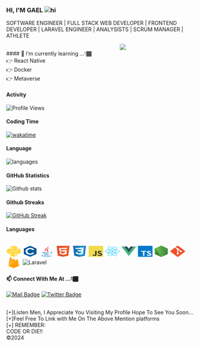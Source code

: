 ### HI,  I'M GAEL <img src="https://user-images.githubusercontent.com/1303154/88677602-1635ba80-d120-11ea-84d8-d263ba5fc3c0.gif" width="28px" alt="hi">
SOFTWARE ENGINEER | FULL STACK WEB DEVELOPER | FRONTEND DEVELOPER | LARAVEL ENGINEER | ANALYSISTS | SCRUM MANAGER | ATHLETE 


<img align='right' src='https://user-images.githubusercontent.com/5713670/87202985-820dcb80-c2b6-11ea-9f56-7ec461c497c3.gif' width='200"'>
<br>
#### 🌱 I’m currently learning ...👇🏾</br>
👉️ React Native</br>
👉️ Docker </br>
👉️ Metaverse </br>

#### Activity
<!--START_SECTION:waka-->

![Profile Views](http://img.shields.io/badge/Profile%20Views-32-red)
#### Coding Time
<!--START_SECTION:waka-->

[![wakatime](https://wakatime.com/badge/user/018ccb2a-aeae-410d-b0f0-700393feec74.svg)](https://wakatime.com/@018ccb2a-aeae-410d-b0f0-700393feec74)

#### Language
![languages](https://github-readme-stats.vercel.app/api/top-langs/?username=MeliArchilleGael&layout=compact&theme=chartreuse-dark)


<!--END_SECTION:waka-->
#### GitHub Statistics
![Github stats](https://github-readme-stats.vercel.app/api?username=MeliArchilleGael&show_icons=true&count_private=true&theme=chartreuse-dark)

#### Github Streaks

[![GitHub Streak](https://github-readme-streak-stats.herokuapp.com/?user=MeliArchilleGael&theme=chartreuse-dark)](https://git.io/streak-stats)
<!---
[![GitHub Streak](https://github-readme-streak-stats.herokuapp.com/?user=ROOT-017)](https://git.io/streak-stats)
### Profile Visits 
![visitors](https://visitor-badge.glitch.me/badge?page_id=MeliArchilleGael)</br>--->

 #### Languages 

<div style="
  div{padding:20px;
    margin:20px;
  border-style:red:
    backgrown color:maroon">
<div style="display: inline_block"><br>
  <img align="center" alt="Uly-Js" height="30" width="40" src="https://raw.githubusercontent.com/devicons/devicon/master/icons/python/python-plain.svg">
  <img align="center" alt="Uly-Ts" height="30" width="40" src="https://raw.githubusercontent.com/devicons/devicon/master/icons/c/c-plain.svg">
  <img align="center" alt="Uly-Java" height="30" width="40" src="https://raw.githubusercontent.com/devicons/devicon/master/icons/java/java-original.svg">
  <img align="center" alt="Uly-HTML" height="30" width="40" src="https://raw.githubusercontent.com/devicons/devicon/master/icons/html5/html5-original.svg">
  <img align="center" alt="Uly-CSS" height="30" width="40" src="https://raw.githubusercontent.com/devicons/devicon/master/icons/css3/css3-original.svg">
  <img align="center" alt="Uly-Javascript" height="30" width="40" src="https://raw.githubusercontent.com/devicons/devicon/master/icons/javascript/javascript-original.svg">
   <img align="center" alt="Uly-Javascript" height="30" width="40" src="https://raw.githubusercontent.com/devicons/devicon/master/icons/react/react-original.svg">
   <img align="center" alt="Uly-VueJS" height="30" width="40" src="https://raw.githubusercontent.com/devicons/devicon/master/icons/vuejs/vuejs-original.svg">
   <img align="center" alt="Uly-typescript" height="30" width="40" src="https://raw.githubusercontent.com/devicons/devicon/master/icons/typescript/typescript-original.svg">
 
  <img align="center" alt="Uly-nodejs" height="30" width="40" src="https://raw.githubusercontent.com/devicons/devicon/master/icons/nodejs/nodejs-original.svg">
  <img align="center" alt="Uly-git" height="30" width="40" src="https://raw.githubusercontent.com/devicons/devicon/master/icons/git/git-original.svg">
  <img align="center" alt="Uly-firebase" height="30" width="40" src="https://raw.githubusercontent.com/devicons/devicon/master/icons/firebase/firebase-plain.svg">
  <img align="center" alt="Laravel" height="30" width="40" src="https://upload.wikimedia.org/wikipedia/commons/9/9a/Laravel.svg">

</div>
</div>
 
<!--- Nothing important--->
#### 📫 Connect With Me At ...👇🏾


[![Mail Badge](https://img.shields.io/badge/-MELI_ARCHILLE_GAEL-c0392b?style=flat&labelColor=c0392b&logo=gmail&logoColor=white)](mailto:meliarchille@gmail.com)
[![Twitter Badge](https://img.shields.io/badge/-@ArchilleGael-1ca0f1?style=flat&labelColor=1ca0f1&logo=twitter&logoColor=white&link=https://twitter.com/ArchilleGael)](https://twitter.com/ArchilleGael/) 
<!---
[![facebook Badge](https://img.shields.io/badge/-@Jeezyway_Terence-405DE6?style=flat&labelColor=5851DB&logo=facebook&logoColor=white)](https://www.facebook.com/profile.php?id=100009315999653)
[![Youtube Badge](https://img.shields.io/badge/-@ROOT_TECH-cc3300?style=flat&labelColor=cc3300&logo=youtube&logoColor=white)](https://www.youtube.com/channel/UCGv3no5_J8aZLNi-SRxNVNg/)

My code is public not protected except the copyright statement-->
<!--#### Overall Github Statistics
<p>
    <img width="600"  
         src="https://metrics.lecoq.io/ROOT-017?id=ROOT-017" 
         alt="ROOT-017's Github Metrics"
    />
</p>--->
<!--each day i run out of inspiration --->
<!---
#### What About This Master Piece:
[<img src="https://now-playing-codestackr.vercel.app/api/spotify-playing" alt="pro-prodipto's Spotify List" width="100%" />](https://open.spotify.com/playlist/1DQ8pUggS06YZk1u7tuTEC)
--->
</br>
[+]Listen Men, I Appreciate You Visiting My Profile Hope To See You Soon...</BR>
[+]Feel Free To Link with Me On The Above Mention platforms</br>
[+] REMEMBER:</br> CODE OR DIE!!</br>
©2024 </b>
